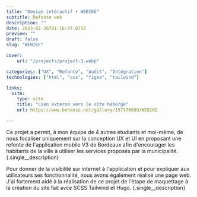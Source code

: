 ```yaml
---
title: "Design intéractif • WEBIKE"
subtitle: Refonte web
description: ""
date: 2023-02-26T01:16:47.071Z
preview: ""
draft: false
slug: "WEBIKE"

cover:
    url: "/projects/project-3.webp"

categories: ["UX", "Refonte", "Audit", "Intégration"]
technologies: ["html", "css", "figma", "tailwind"]

links:
  site:
    type: site
    title: "Lien externe vers le site hébergé"
    url: https://www.behance.net/gallery/157376699/WEBIKE

---
```


Ce projet a permit, à mon équipe de 4 autres étudiants et moi-même, de nous focaliser uniquement sur la conception UX et UI en proposant une refonte de l'application mobile V3 de Bordeaux afin d'encourager les habitants de la ville à utiliser les services proposés par la municipalité.
{.single__description}

Pour donner de la visibilité sur internet à l'application et pour expliquer aux utilisateurs ses fonctionnalité, nous avons également réalisé une page web. J'ai fortement aidé à la réalisation de ce projet de l'étape de maquettage à la création du site fait avce SCSS Tailwind et Hugo.
{.single__description}
